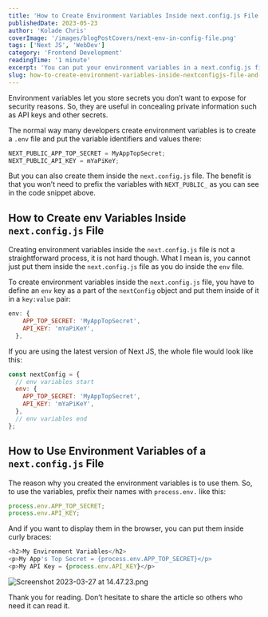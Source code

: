 ```yaml
---
title: 'How to Create Environment Variables Inside next.config.js File and Use them'
publishedDate: 2023-05-23
author: 'Kolade Chris'
coverImage: '/images/blogPostCovers/next-env-in-config-file.png'
tags: ['Next JS', 'WebDev']
category: 'Frontend Development'
readingTime: '1 minute'
excerpt: 'You can put your environment variables in a next.config.js file'
slug: how-to-create-environment-variables-inside-nextconfigjs-file-and-use-them
---
```


Environment variables let you store secrets you don’t want to expose for security reasons. So, they are useful in concealing private information such as API keys and other secrets.

The normal way many developers create environment variables is to create a `.env` file and put the variable identifiers and values there:

```js
NEXT_PUBLIC_APP_TOP_SECRET = MyAppTopSecret;
NEXT_PUBLIC_API_KEY = mYaPiKeY;
```

But you can also create them inside the `next.config.js` file. The benefit is that you won’t need to prefix the variables with `NEXT_PUBLIC_` as you can see in the code snippet above.

## How to Create env Variables Inside `next.config.js` File

Creating environment variables inside the `next.config.js` file is not a straightforward process, it is not hard though. What I mean is, you cannot just put them inside the `next.config.js` file as you do inside the `env` file.

To create environment variables inside the `next.config.js` file, you have to define an `env` key as a part of the `nextConfig` object and put them inside of it in a `key:value` pair:

```js
env: {
    APP_TOP_SECRET: 'MyAppTopSecret',
    API_KEY: 'mYaPiKeY',
  },
```

If you are using the latest version of Next JS, the whole file would look like this:

```js
const nextConfig = {
  // env variables start
  env: {
    APP_TOP_SECRET: 'MyAppTopSecret',
    API_KEY: 'mYaPiKeY',
  },
  // env variables end
};
```

## How to Use Environment Variables of a `next.config.js` File

The reason why you created the environment variables is to use them. So, to use the variables, prefix their names with `process.env.` like this:

```js
process.env.APP_TOP_SECRET;
process.env.API_KEY;
```

And if you want to display them in the browser, you can put them inside curly braces:

```js
<h2>My Environment Variables</h2>
<p>My App's Top Secret = {process.env.APP_TOP_SECRET}</p>
<p>My API Key = {process.env.API_KEY}</p>
```

![Screenshot 2023-03-27 at 14.47.23.png](https://media.graphassets.com/bYFBZOeNS460jchZj7Ok)

Thank you for reading. Don’t hesitate to share the article so others who need it can read it.
